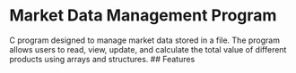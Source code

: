 # Market Data Management Program
 C program designed to manage market data stored in a file. The program allows users to read, view, update, and calculate the total value of different products using arrays and structures.  ## Features
